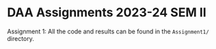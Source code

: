 # DAA Assignments 2023-24 SEM II

Assignment 1: All the code and results can be found in the `Assignment1/` directory.
